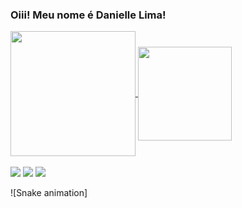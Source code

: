 ### Oiii! Meu nome é Danielle Lima! 

<div align="left center">
  <a href="https://github.com/mayumi1982">
  <img align="center", height="200px" src="https://github-readme-stats.vercel.app/api?username=mayumi1982&show_icons=true&theme=dracula&include_all_commits=true&count_private=true",  media="(prefers-color-scheme: light), (prefers-color-scheme: no-preference)"/>
  <img  align="center", height="150px" src="https://github-readme-stats.vercel.app/api/top-langs/?username=mayumi1982&layout=compact&langs_count=7&theme=dracula"/>
</div> 
 <br> 
  
  <div align="left"> 
  <a href="https://instagram.com/danicas_mayus" target="_blank"><img src="https://img.shields.io/badge/-Instagram-%23E4405F?style=for-the-badge&logo=instagram&logoColor=white" target="_blank"></a>
  <a href = "mailto:daniellemayumitaira@gmail.com"><img src="https://img.shields.io/badge/-Gmail-%23333?style=for-the-badge&logo=gmail&logoColor=white" target="_blank"></a>
  <a href="[https://www.linkedin.com/in/rafaella-ballerini-45875016a](https://www.linkedin.com/in/lima-danielle/)" target="_blank"><img src="https://img.shields.io/badge/-LinkedIn-%230077B5?style=for-the-badge&logo=linkedin&logoColor=white" target="_blank"></a>
 
</div>

![Snake animation]
